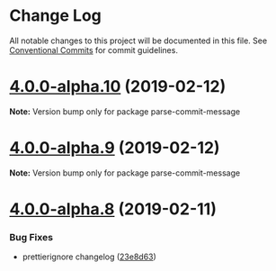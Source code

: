 # Change Log

All notable changes to this project will be documented in this file.
See [Conventional Commits](https://conventionalcommits.org) for commit guidelines.

# [4.0.0-alpha.10](https://github.com/tunnckoCore/hq/compare/parse-commit-message@4.0.0-alpha.9...parse-commit-message@4.0.0-alpha.10) (2019-02-12)

**Note:** Version bump only for package parse-commit-message





# [4.0.0-alpha.9](https://github.com/tunnckoCore/hq/compare/parse-commit-message@4.0.0-alpha.8...parse-commit-message@4.0.0-alpha.9) (2019-02-12)

**Note:** Version bump only for package parse-commit-message





# [4.0.0-alpha.8](https://github.com/tunnckoCore/hq/compare/parse-commit-message@4.0.0-alpha.7...parse-commit-message@4.0.0-alpha.8) (2019-02-11)


### Bug Fixes

* prettierignore changelog ([23e8d63](https://github.com/tunnckoCore/hq/commit/23e8d63))
